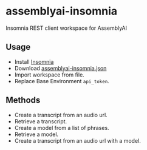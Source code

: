 # assemblyai-insomnia

Insomnia REST client workspace for AssemblyAI

## Usage

- Install [Insomnia](https://insomnia.rest/)
- Download [assemblyai-insomnia.json](https://raw.githubusercontent.com/AssemblyAI/assemblyai-insomnia/master/assemblyai-insomnia.json)
- Import workspace from file.
- Replace Base Environment `api_token`.

## Methods

- Create a transcript from an audio url.
- Retrieve a transcript.
- Create a model from a list of phrases.
- Retrieve a model.
- Create a transcript from an audio url with a model.

